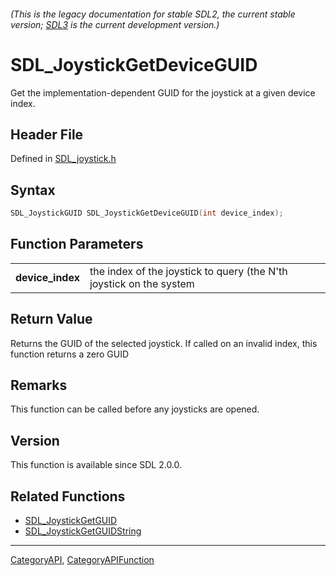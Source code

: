###### (This is the legacy documentation for stable SDL2, the current stable version; [SDL3](https://wiki.libsdl.org/SDL3/) is the current development version.)
# SDL_JoystickGetDeviceGUID

Get the implementation-dependent GUID for the joystick at a given device index.

## Header File

Defined in [SDL_joystick.h](https://github.com/libsdl-org/SDL/blob/SDL2/include/SDL_joystick.h)

## Syntax

```c
SDL_JoystickGUID SDL_JoystickGetDeviceGUID(int device_index);

```

## Function Parameters

|                      |                                                                     |
| -------------------- | ------------------------------------------------------------------- |
| **device_index**     | the index of the joystick to query (the N'th joystick on the system |

## Return Value

Returns the GUID of the selected joystick. If called on an invalid index,
this function returns a zero GUID

## Remarks

This function can be called before any joysticks are opened.

## Version

This function is available since SDL 2.0.0.

## Related Functions

* [SDL_JoystickGetGUID](SDL_JoystickGetGUID)
* [SDL_JoystickGetGUIDString](SDL_JoystickGetGUIDString)

----
[CategoryAPI](CategoryAPI), [CategoryAPIFunction](CategoryAPIFunction)


